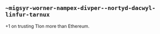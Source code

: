 ## `~migsyr-worner-nampex-divper--nortyd-dacwyl-linfur-tarnux`
+1 on trusting Tlon more than Ethereum.